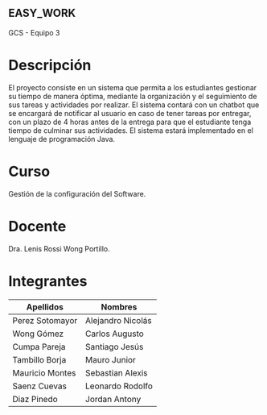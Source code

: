 ## EASY_WORK
GCS - Equipo 3
# Descripción
El proyecto consiste en un sistema que permita a los estudiantes gestionar su tiempo de manera óptima, mediante la organización y el seguimiento de sus tareas y actividades por realizar. El sistema contará con un chatbot que se encargará de notificar al usuario en caso de tener tareas por entregar, con un plazo de 4 horas antes de la entrega para que el estudiante tenga tiempo de culminar sus actividades. El sistema estará implementado en el lenguaje de programación Java.

# Curso
Gestión de la configuración del Software.

# Docente
Dra. Lenis Rossi Wong Portillo.

# Integrantes

|    Apellidos     |       Nombres      |
| ---------------- | ------------------ |
| Perez Sotomayor  | Alejandro Nicolás  |
| Wong Gómez       | Carlos Augusto     |
| Cumpa Pareja     | Santiago Jesús     |
| Tambillo Borja   | Mauro Junior       |
| Mauricio Montes  | Sebastian Alexis   |
| Saenz Cuevas     | Leonardo Rodolfo	  |
| Diaz Pinedo      | Jordan Antony	    |
